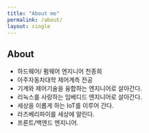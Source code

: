 ```yaml
---
title: "About me"
permalink: /about/
layout: single
---
```


## About

- 하드웨어/ 펌웨어 엔지니어 천종희
- 아주자동차대학 제어계측 전공
- 기계와 제어기술을 융합하는 엔지니어로 살아간다.
- 리눅스를 사랑하는 임베디드 엔지니어로 살아간다.
- 세상을 이롭게 하는 IoT를 이루어 간다.
- 라즈베리파이를 세상에 알린다.
- 프론트/백엔드 엔지니어.
